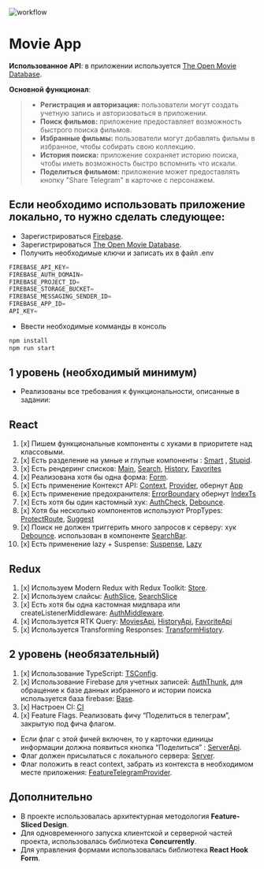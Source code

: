 ![workflow](https://github.com/VladimirSolo/Movie_App/actions/workflows/worksflows.yml/badge.svg)

# Movie App

**Использованное API**: в приложении используется [The Open Movie Database](https://www.omdbapi.com/).

 **Основной функционал**:

> - **Регистрация и авторизация:** пользователи могут создать учетную запись и авторизоваться в приложении.
> - **Поиск фильмов:** приложение предоставляет возможность быстрого поиска фильмов.
> - **Избранные фильмы:** пользователи могут добавлять фильмы в избранное, чтобы собирать свою коллекцию.
> - **История поиска:** приложение сохраняет историю поиска, чтобы иметь возможность быстро вспомнить что искали.
> - **Поделиться фильмом:** приложение может предоставлять кнопку "Share Telegram" в карточке с персонажем.

## Если необходимо использовать приложение локально, то нужно сделать следующее:

- Зарегистрироваться [Firebase](https://firebase.google.com).
- Зарегистрироваться [The Open Movie Database](https://www.omdbapi.com/).
- Получить необходимые ключи и записать их в файл .env
```javascript
FIREBASE_API_KEY=
FIREBASE_AUTH_DOMAIN=
FIREBASE_PROJECT_ID=
FIREBASE_STORAGE_BUCKET=
FIREBASE_MESSAGING_SENDER_ID=
FIREBASE_APP_ID=
API_KEY=
```
- Ввести необходимые комманды в консоль
```javascript
npm install
npm run start
```

## **1 уровень (необходимый минимум)**

- Реализованы все требования к функциональности, описанные в задании:

## React

1. [x] Пишем функциональные компоненты c хуками в приоритете над классовыми.
2. [x] Есть разделение на умные и глупые компоненты : [Smart](https://github.com/VladimirSolo/Movie_App/tree/main/src/widgets)
, [Stupid](https://github.com/VladimirSolo/Movie_App/blob/main/src/shared/ui/).
3. [x] Есть рендеринг списков: [Main](https://github.com/VladimirSolo/Movie_App/blob/main/src/widgets/Main/ui/Main.tsx),
  [Search](https://github.com/VladimirSolo/Movie_App/blob/main/src/features/Search/ui/Search/Search.tsx), [History](https://github.com/VladimirSolo/Movie_App/blob/main/src/features/Search/ui/History/History.tsx), [Favorites](https://github.com/VladimirSolo/Movie_App/blob/main/src/features/FirebaseDB/ui/Favorite/Favorites.tsx)
4. [x] Реализована хотя бы одна форма: [Form](https://github.com/VladimirSolo/Movie_App/blob/main/src/features/Auth/ui/Form/Form.tsx).
5. [x] Есть применение Контекст API: [Context](https://github.com/VladimirSolo/Movie_App/blob/main/src/app/providers/FeatureTelegramProvider/lib/FeatureTelegramContext.ts), [Provider](https://github.com/VladimirSolo/Movie_App/blob/main/src/app/providers/FeatureTelegramProvider/ui/FeatureTelegramProvider.tsx), обернут [App](https://github.com/VladimirSolo/Movie_App/blob/main/src/app/App.tsx)
6. [x] Есть применение предохранителя: [ErrorBoundary](https://github.com/VladimirSolo/Movie_App/blob/main/src/app/providers/ErrorBoundary/ui/ErrorBoundary.tsx) обернут [IndexTs](https://github.com/VladimirSolo/Movie_App/blob/main/src/index.tsx)
7. [x] Есть хотя бы один кастомный хук: [AuthCheck](https://github.com/VladimirSolo/Movie_App/blob/main/src/widgets/lib/useAuthCheck.ts), [Debounce](https://github.com/VladimirSolo/Movie_App/blob/main/src/widgets/lib/useDebounce.ts).
8. [x] Хотя бы несколько компонентов используют PropTypes: [ProtectRoute](https://github.com/VladimirSolo/Movie_App/blob/main/src/widgets/ProtectedRoute/ui/ProtectedRoute.tsx), [Suggest](https://github.com/VladimirSolo/Movie_App/blob/main/src/widgets/Suggest/ui/Suggest.tsx)
9. [x] Поиск не должен триггерить много запросов к серверу: хук [Debounce](https://github.com/VladimirSolo/Movie_App/blob/main/src/widgets/lib/useDebounce.ts). использован в компоненте [SearchBar](https://github.com/VladimirSolo/Movie_App/blob/main/src/features/Search/ui/SearchBar/SearchBar.tsx).
10. [x] Есть применение lazy + Suspense: [Suspense](https://github.com/VladimirSolo/Movie_App/blob/main/src/app/providers/router/ui/AppRouter.tsx), [Lazy](https://github.com/VladimirSolo/Movie_App/blob/main/src/pages/MainPage/ui/MainLazy.tsx)

## Redux

1. [x] Используем Modern Redux with Redux Toolkit: [Store](https://github.com/VladimirSolo/Movie_App/blob/main/src/app/providers/store/config/store.ts).
2. [x] Используем слайсы: [AuthSlice](https://github.com/VladimirSolo/Movie_App/blob/main/src/features/Auth/model/slice/authSlice.ts), [SearchSlice](https://github.com/VladimirSolo/Movie_App/blob/main/src/features/Search/model/slice/searchSlice.ts)
3. [x] Есть хотя бы одна кастомная мидлвара или createListenerMiddleware: [AuthMiddleware](https://github.com/VladimirSolo/Movie_App/blob/main/src/features/Auth/model/services/authMiddleWare.ts).
4. [x] Используется RTK Query: [MoviesApi](https://github.com/VladimirSolo/Movie_App/blob/main/src/widgets/api/moviesApi.ts), [HistoryApi](https://github.com/VladimirSolo/Movie_App/blob/main/src/features/Search/services/historyApi.ts), [FavoriteApi](https://github.com/VladimirSolo/Movie_App/blob/main/src/features/FirebaseDB/model/services/favoritesApi.ts)
5. [x] Используется Transforming Responses: [TransformHistory](https://github.com/VladimirSolo/Movie_App/blob/main/src/features/Search/services/transform/transformResponse.ts).

## **2 уровень (необязательный)**

1. [x] Использование TypeScript: [TSConfig](https://github.com/VladimirSolo/Movie_App/blob/main/tsconfig.json).
2. [x] Использование Firebase для учетных записей: [AuthThunk](https://github.com/VladimirSolo/Movie_App/blob/main/src/features/Auth/model/actions/authThunk.ts), для обращение к базе данных избранного и истории поиска используется база firebase: [Base](https://github.com/VladimirSolo/Movie_App/blob/main/src/widgets/api/config/baseApi.ts).
3. [x]  Настроен CI: [CI](https://github.com/VladimirSolo/Movie_App/blob/main/.github/workflows/worksflows.yml)
4. [x] Feature Flags. Реализовать фичу “Поделиться в телеграм”, закрытую под фича флагом.
  - Если флаг с этой фичей включен, то у карточки единицы информации должна появиться кнопка “Поделиться” : [ServerApi](https://github.com/VladimirSolo/Movie_App/blob/main/src/widgets/api/serverApi.ts).
  - Флаг должен присылаться с локального сервера: [Server](https://github.com/VladimirSolo/Movie_App/blob/main/server/server.ts).
  - Флаг положить в react context, забрать из контекста в необходимом месте приложения: [FeatureTelegramProvider](https://github.com/VladimirSolo/Movie_App/blob/main/src/app/providers/FeatureTelegramProvider/ui/FeatureTelegramProvider.tsx).


## **Дополнительно**

- В проекте использовалась архитектурная методология **Feature-Sliced Design**.
- Для одновременного запуска клиентской и серверной частей проекта, использовалась библиотека **Concurrently**.
- Для управления формами использовалась библиотека **React Hook Form**.